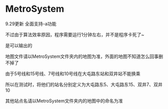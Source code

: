 # MetroSystem
9.29更新
全面支持-a功能 

不过由于算法效率原因，程序需要运行1分钟左右，并不是程序卡死了~

是可以输出的

地图文件请以MetroSystem文件夹内的地图为准，外面的地图不知道怎么回事删不掉了

由于5号线和15号线、7号线和10号线在大屯路东站和双井站不能换乘

所以在测试时，将他们的站名分别定义为大屯路东5、大屯路东15、双井7、双井10

其他站点名请以MetroSystem文件夹内的地图中的命名为准
